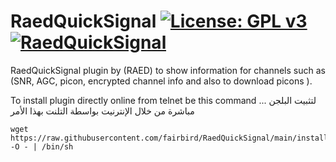 RaedQuickSignal [![License: GPL v3](https://img.shields.io/badge/License-GPLv3-blue.svg)](https://www.gnu.org/licenses/gpl-3.0) [![RaedQuickSignal](https://github.com/fairbird/RaedQuickSignal/actions/workflows/RaedQuickSignal.yml/badge.svg)](https://github.com/fairbird/RaedQuickSignal/actions/workflows/RaedQuickSignal.yml)
=========
RaedQuickSignal plugin by (RAED) to show information for channels such as (SNR, AGC, picon, encrypted channel info and also to download picons ).

To install plugin directly online from telnet be this command ... لتثبيت البلجن مباشرة من خلال الإنترنيت بواسطة التلنت بهذا الأمر
```
wget https://raw.githubusercontent.com/fairbird/RaedQuickSignal/main/installer.sh -O - | /bin/sh
```
